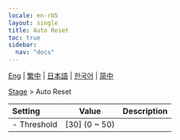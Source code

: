 ```yaml
---
locale: en-rUS
layout: single
title: Auto Reset
toc: true
sidebar:
  nav: "docs"
---
```

[Eng](/dancexr/menu/2025.4/stage/auto_reset) | [繁中](/tw/dancexr/menu/2025.4/stage/auto_reset) | [日本語](/jp/dancexr/menu/2025.4/stage/auto_reset) | [한국어](/kr/dancexr/menu/2025.4/stage/auto_reset) | [简中](/zh/dancexr/menu/2025.4/stage/auto_reset)

[Stage](../menu#Stage) > Auto Reset



| Setting | Value | Description |
| :--- | --- | :--- |
|- Threshold | [30] (0 ~ 50) | 

